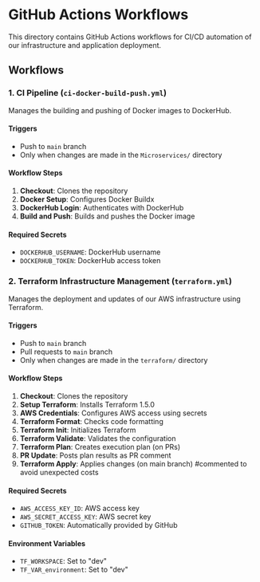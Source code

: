 # GitHub Actions Workflows

This directory contains GitHub Actions workflows for CI/CD automation of our infrastructure and application deployment.

## Workflows

### 1. CI Pipeline (`ci-docker-build-push.yml`)

Manages the building and pushing of Docker images to DockerHub.

#### Triggers
- Push to `main` branch
- Only when changes are made in the `Microservices/` directory

#### Workflow Steps
1. **Checkout**: Clones the repository
2. **Docker Setup**: Configures Docker Buildx
3. **DockerHub Login**: Authenticates with DockerHub
4. **Build and Push**: Builds and pushes the Docker image

#### Required Secrets
- `DOCKERHUB_USERNAME`: DockerHub username
- `DOCKERHUB_TOKEN`: DockerHub access token

### 2. Terraform Infrastructure Management (`terraform.yml`)

Manages the deployment and updates of our AWS infrastructure using Terraform.

#### Triggers
- Push to `main` branch
- Pull requests to `main` branch
- Only when changes are made in the `terraform/` directory

#### Workflow Steps
1. **Checkout**: Clones the repository
2. **Setup Terraform**: Installs Terraform 1.5.0
3. **AWS Credentials**: Configures AWS access using secrets
4. **Terraform Format**: Checks code formatting
5. **Terraform Init**: Initializes Terraform
6. **Terraform Validate**: Validates the configuration
7. **Terraform Plan**: Creates execution plan (on PRs)
8. **PR Update**: Posts plan results as PR comment
9. **Terraform Apply**: Applies changes (on main branch) #commented to avoid unexpected costs

#### Required Secrets
- `AWS_ACCESS_KEY_ID`: AWS access key
- `AWS_SECRET_ACCESS_KEY`: AWS secret key
- `GITHUB_TOKEN`: Automatically provided by GitHub

#### Environment Variables
- `TF_WORKSPACE`: Set to "dev"
- `TF_VAR_environment`: Set to "dev"




